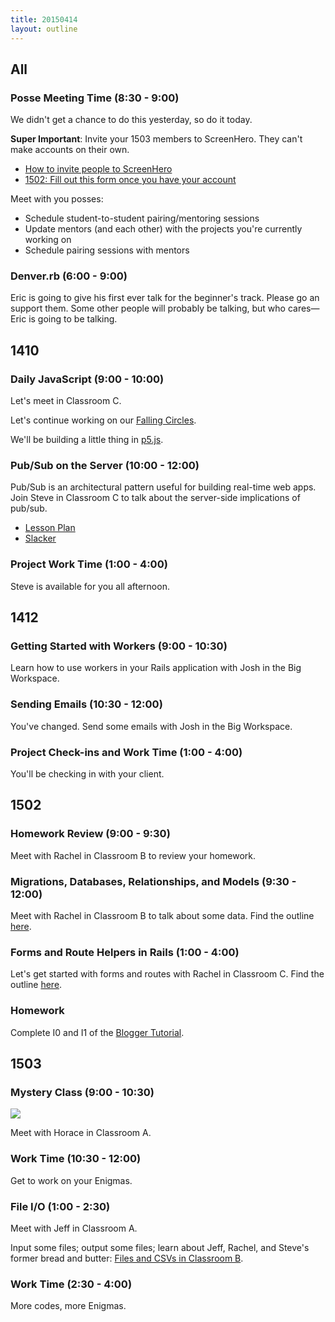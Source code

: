 ```yaml
---
title: 20150414
layout: outline
---
```


## All

### Posse Meeting Time (8:30 - 9:00)

We didn't get a chance to do this yesterday, so do it today.

**Super Important**: Invite your 1503 members to ScreenHero. They can't make accounts on their own.

* [How to invite people to ScreenHero](http://blog.screenhero.com/post/110852538851/already-a-screenhero-user-heres-how-to-invite)
* [1502: Fill out this form once you have your account](https://docs.google.com/a/casimircreative.com/forms/d/1wJUbwB0doGgeyp9rGDt14aHtNE8nGlRueoSe_qpVRr4/viewform)

Meet with you posses:

* Schedule student-to-student pairing/mentoring sessions
* Update mentors (and each other) with the projects you're currently working on
* Schedule pairing sessions with mentors

### Denver.rb (6:00 - 9:00)

Eric is going to give his first ever talk for the beginner's track. Please go an support them. Some other people will probably be talking, but who cares—Eric is going to be talking.

## 1410

### Daily JavaScript (9:00 - 10:00)

Let's meet in Classroom C.

Let's continue working on our [Falling Circles](https://github.com/turingschool-examples/falling-circles).

We'll be building a little thing in [p5.js](http://p5js.org/).

### Pub/Sub on the Server (10:00 - 12:00)

Pub/Sub is an architectural pattern useful for building real-time web
apps. Join Steve in Classroom C to talk about the server-side
implications of pub/sub.

* [Lesson Plan](https://github.com/turingschool/lesson_plans/blob/master/ruby_04-apis_and_scalability/pubsub_on_the_server.markdown)
* [Slacker](https://github.com/turingschool-examples/slacker)

### Project Work Time (1:00 - 4:00)

Steve is available for you all afternoon.

## 1412

### Getting Started with Workers (9:00 - 10:30)

Learn how to use workers in your Rails application with Josh in the Big Workspace.

### Sending Emails (10:30 - 12:00)

You've changed. Send some emails with Josh in the Big Workspace.

### Project Check-ins and Work Time (1:00 - 4:00)

You'll be checking in with your client.

## 1502

### Homework Review (9:00 - 9:30)

Meet with Rachel in Classroom B to review your homework.

### Migrations, Databases, Relationships, and Models (9:30 - 12:00)

Meet with Rachel in Classroom B to talk about some data. Find the outline [here](https://github.com/turingschool/lesson_plans/blob/master/ruby_02-web_applications_with_ruby/models_databases_relationships.markdown). 

### Forms and Route Helpers in Rails (1:00 - 4:00)

Let's get started with forms and routes with Rachel in Classroom C. Find the outline [here](https://github.com/turingschool/lesson_plans/blob/master/ruby_02-web_applications_with_ruby/forms_and_route_helpers_in_rails.markdown). 

### Homework

Complete I0 and I1 of the [Blogger Tutorial](http://tutorials.jumpstartlab.com/projects/blogger.html). 

## 1503

### Mystery Class (9:00 - 10:30)

![](http://static.tumblr.com/7ebynbs/8tBlhhoe4/secret_00000.png)

Meet with Horace in Classroom A.

### Work Time (10:30 - 12:00)

Get to work on your Enigmas.

### File I/O (1:00 - 2:30)

Meet with Jeff in Classroom A.

Input some files; output some files; learn about Jeff, Rachel, and Steve's former bread and butter: [Files and CSVs in Classroom B](https://github.com/turingschool/lesson_plans/blob/master/ruby_01-object_oriented_programming_with_ruby/file_io_and_csvs.markdown).

### Work Time (2:30 - 4:00)

More codes, more Enigmas.
